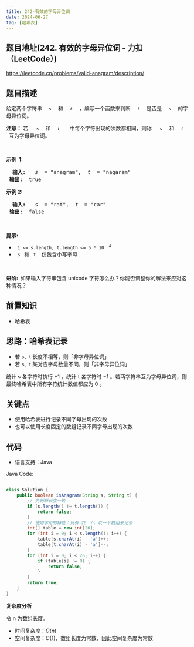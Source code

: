 ```yaml
---
title: 242-有效的字母异位词
date: 2024-06-27
tag: [哈希表]
---
```




## 题目地址(242. 有效的字母异位词 - 力扣（LeetCode）)

https://leetcode.cn/problems/valid-anagram/description/

## 题目描述

<p> 给定两个字符串 <code> <em> s </em> </code> 和 <code> <em> t </em> </code> ，编写一个函数来判断 <code> <em> t </em> </code> 是否是 <code> <em> s </em> </code> 的字母异位词。</p>

<p> <strong> 注意：</strong> 若&nbsp; <code> <em> s </em> </code> 和 <code> <em> t </em> </code> <em>&nbsp; </em> 中每个字符出现的次数都相同，则称&nbsp; <code> <em> s </em> </code> 和 <code> <em> t </em> </code> <em>&nbsp; </em> 互为字母异位词。</p>

<p>&nbsp; </p>

<p> <strong> 示例&nbsp; 1: </strong> </p>

<pre> <strong> 输入: </strong> <em> s </em> = "anagram", <em> t </em> = "nagaram"
<strong> 输出: </strong> true
</pre>

<p> <strong> 示例 2: </strong> </p>

<pre> <strong> 输入: </strong> <em> s </em> = "rat", <em> t </em> = "car"
<strong> 输出: </strong> false </pre>

<p>&nbsp; </p>

<p> <strong> 提示: </strong> </p>

<ul>
	<li> <code> 1 &lt;= s.length, t.length &lt;= 5 * 10 <sup> 4 </sup> </code> </li>
	<li> <code> s </code> 和 <code> t </code>&nbsp; 仅包含小写字母 </li>
</ul>

<p>&nbsp; </p>

<p> <strong> 进阶:&nbsp; </strong> 如果输入字符串包含 unicode 字符怎么办？你能否调整你的解法来应对这种情况？</p>


## 前置知识

- 哈希表

## 思路：哈希表记录

- 若 s、t 长度不相等，则「非字母异位词」
- 若 s、t 某对应字母数量不同，则「非字母异位词」

统计 s 各字符时执行 +1 ，统计 t 各字符时 −1 。若两字符串互为字母异位词，则最终哈希表中所有字符统计数值都应为 0 。

## 关键点

-  使用哈希表进行记录不同字母出现的次数
-  也可以使用长度固定的数组记录不同字母出现的次数

## 代码

- 语言支持：Java

Java Code:

```java

class Solution {
    public boolean isAnagram(String s, String t) {
        // 先判断长度一致
        if (s.length() != t.length()) {
            return false;
        }
        // 使用字母的特性：只有 26 个，以一个数组来记录
        int[] table = new int[26];
        for (int i = 0; i < s.length(); i++) {
            table[s.charAt(i) - 'a']++;
            table[t.charAt(i) - 'a']--;
        }
        for (int i = 0; i < 26; i++) {
            if (table[i] != 0) {
                return false;
            }
        }
        return true;
    }
}

```


**复杂度分析**

令 n 为数组长度。

- 时间复杂度：$O(n)$
- 空间复杂度：$O(1)$，数组长度为常数，因此空间复杂度为常数
